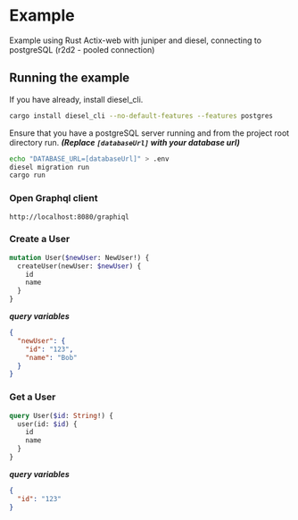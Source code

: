 # Example

Example using Rust Actix-web with juniper and diesel, connecting to postgreSQL (r2d2 - pooled connection)

## Running the example

If you have already, install diesel_cli.

```bash
cargo install diesel_cli --no-default-features --features postgres
```

Ensure that you have a postgreSQL server running and from the project root directory run.
**_(Replace `[databaseUrl]` with your database url)_**

```bash
echo "DATABASE_URL=[databaseUrl]" > .env
diesel migration run
cargo run
```

### Open Graphql client

```
http://localhost:8080/graphiql
```

### Create a User

```graphql
mutation User($newUser: NewUser!) {
  createUser(newUser: $newUser) {
    id
    name
  }
}
```

**_query variables_**

```json
{
  "newUser": {
    "id": "123",
    "name": "Bob"
  }
}
```

### Get a User

```graphql
query User($id: String!) {
  user(id: $id) {
    id
    name
  }
}
```

**_query variables_**

```json
{
  "id": "123"
}
```

